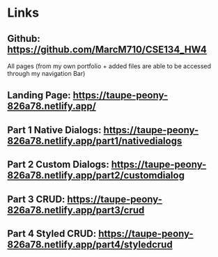 # Links

## Github: https://github.com/MarcM710/CSE134_HW4

All pages (from my own portfolio + added files are able to be accessed through my navigation Bar)

## Landing Page: https://taupe-peony-826a78.netlify.app/

## Part 1 Native Dialogs: https://taupe-peony-826a78.netlify.app/part1/nativedialogs

## Part 2 Custom Dialogs: https://taupe-peony-826a78.netlify.app/part2/customdialog

## Part 3 CRUD: https://taupe-peony-826a78.netlify.app/part3/crud

## Part 4 Styled CRUD: https://taupe-peony-826a78.netlify.app/part4/styledcrud